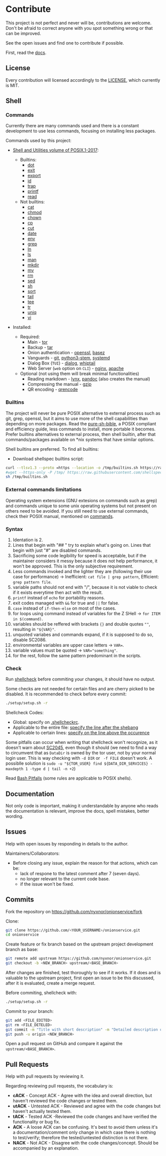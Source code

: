 # Contribute

This project is not perfect and never will be, contributions are welcome. Don't be afraid to correct anyone with you spot something wrong or that can be improved.

See the open issues and find one to contribute if possible.

First, read the [docs](https://github.com/nyxnor/onionservice/tree/main/docs).

## License

Every contribution will licensed accordingly to the [LICENSE](LICENSE), which currently is MIT.

## Shell

### Commands

Currently there are many commands used and there is a constant development to use less commands, focusing on installing less packages.

Commands used by this project:

* [Shell and Utilities volume of POSIX.1-2017](https://pubs.opengroup.org/onlinepubs/9699919799/utilities/contents.html):
  * Builtins:
    * [dot](https://pubs.opengroup.org/onlinepubs/9699919799/utilities/V3_chap02.html#tag_18_18)
    * [exit](https://pubs.opengroup.org/onlinepubs/9699919799/utilities/V3_chap02.html#tag_18_21)
    * [export](https://pubs.opengroup.org/onlinepubs/9699919799/utilities/V3_chap02.html#tag_18_22)
    * [id](https://pubs.opengroup.org/onlinepubs/9699919799/utilities/id.html#tag_20_59)
    * [trap](https://pubs.opengroup.org/onlinepubs/9699919799/utilities/V3_chap02.html#tag_18_28)
    * [printf](https://pubs.opengroup.org/onlinepubs/9699919799/utilities/printf.html#tag_20_94)
    * [read](https://pubs.opengroup.org/onlinepubs/9699919799/utilities/read.html#tag_20_109)
  * Not builtins:
    * [cat](https://pubs.opengroup.org/onlinepubs/9699919799/utilities/cat.html#tag_20_13)
    * [chmod](https://pubs.opengroup.org/onlinepubs/9699919799/utilities/chmod.html#tag_20_17)
    * [chown](https://pubs.opengroup.org/onlinepubs/9699919799/utilities/chown.html#tag_20_18)
    * [cp](https://pubs.opengroup.org/onlinepubs/9699919799/utilities/cp.html#tag_20_24)
    * [cut](https://pubs.opengroup.org/onlinepubs/9699919799/utilities/cut.html#tag_20_28)
    * [date](https://pubs.opengroup.org/onlinepubs/9699919799/utilities/date.html#tag_20_30)
    * [env](https://pubs.opengroup.org/onlinepubs/9699919799/utilities/env.html#tag_20_39)
    * [grep](https://pubs.opengroup.org/onlinepubs/9699919799/utilities/grep.html#tag_20_55)
    * [ln](https://pubs.opengroup.org/onlinepubs/9699919799/utilities/ln.html#tag_20_67)
    * [ls](https://pubs.opengroup.org/onlinepubs/9699919799/utilities/ls.html#tag_20_73)
    * [man](https://pubs.opengroup.org/onlinepubs/9699919799/utilities/man.html#tag_20_77)
    * [mkdir](https://pubs.opengroup.org/onlinepubs/9699919799/utilities/mkdir.html#tag_20_79)
    * [mv](https://pubs.opengroup.org/onlinepubs/9699919799/utilities/mv.html#tag_20_82)
    * [rm](https://pubs.opengroup.org/onlinepubs/9699919799/utilities/rm.html#tag_20_111)
    * [sed](https://pubs.opengroup.org/onlinepubs/9699919799/utilities/sed.html#tag_20_116)
    * [sh](https://pubs.opengroup.org/onlinepubs/9699919799/utilities/sh.html#tag_20_117)
    * [sort](https://pubs.opengroup.org/onlinepubs/9699919799/utilities/sort.html#tag_20_119)
    * [tail](https://pubs.opengroup.org/onlinepubs/9699919799/utilities/tail.html#tag_20_125)
    * [tee](https://pubs.opengroup.org/onlinepubs/9699919799/utilities/tee.html#tag_20_127)
    * [tr](https://pubs.opengroup.org/onlinepubs/9699919799/utilities/tr.html#tag_20_132)
    * [uniq](https://pubs.opengroup.org/onlinepubs/9699919799/utilities/uniq.html#tag_20_144)
    * [vi](https://pubs.opengroup.org/onlinepubs/9699919799/utilities/vi.html#tag_20_152)

* Installed:
  * Required:
    * Main - [tor](https://github.com/torproject/tor/blob/main/doc/man/tor.1.txt)
    * Backup - [tar](https://linux.die.net/man/1/tar)
    * Onion authentication - [openssl](https://www.openssl.org/docs/manmaster/man1/genpkey.html), [basez](http://www.quarkline.net/basez/)
    * Vanguards - [git](https://git-scm.com/docs/user-manual), [python3-stem](https://stem.torproject.org/download.html), [systemd](https://www.freedesktop.org/software/systemd/man/)
    * Dialog Box (`TUI`) - [dialog](https://www.freebsd.org/cgi/man.cgi?dialog), [whiptail](https://manpages.debian.org/testing/whiptail/whiptail.1.en.html)
    * Web Server (`web` option on `CLI`) - [nginx](https://docs.nginx.com/nginx/admin-guide/), [apache](https://httpd.apache.org/docs/current/)
  * Optional (not using them will break minimal functionalities)
    * Reading markdown - [lynx](https://linux.die.net/man/1/lynx), [pandoc](https://pandoc.org/MANUAL.html) (also creates the manual)
    * Compressing the manual - [gzip](https://www.gnu.org/software/gzip/manual/gzip.html)
    * QR encoding - [qrencode](https://github.com/fukuchi/libqrencode/)

### Builtins

The project will never be pure POSIX alternative to external process such as git, grep, openssl, but it aims to use more of the shell capabilities than depending on more packages. Read the [pure-sh-bible](https://github.com/dylanaraps/pure-sh-bible), a POSIX compliant and efficiency guide, less commands to install, more portable it becomes. Prefer builtins alternatives to external process, then shell builtin, after that commands/packages available on *nix systems that have similar options.

Shell builtins are preferred. To find all builtins:
* Download shellspec builtins script:
```sh
curl --tlsv1.3 --proto =https --location -o /tmp/builtins.sh https://raw.githubusercontent.com/shellspec/shellspec/master/contrib/builtins.sh
#wget --https-only -P /tmp/ https://raw.githubusercontent.com/shellspec/shellspec/master/contrib/builtins.sh
sh /tmp/builtins.sh
```

### External commands limitations

Operating system extensions (GNU extesions on commands such as grep) and commands unique to some unix operating systems but not present on others need to be avoided. If you still need to use external commands, check their POSIX manual, mentioned on [commands](#commands).

### Syntax

1. Identation is 2.
1. Lines that begin with "## " try to explain what's going on. Lines that begin with just "#" are disabled commands.
1. Sacrificing some code legibility for speed is acceptable, but if the maintainer considers it messy because it does not help performance, it won't be approved. This is the only subjective requirement.
1. Less commands invoked and the lighter they are (following their use case for performance) -> Inefficient: `cat file | grep pattern`, Efficient: `grep pattern file`.
1. variable paths should not end with "/", because it is not viable to check if it exists everytime then act with the result.
1. `printf` instead of `echo` for portability reasons.
1. exit codes managed with `&&` for true and `||` for false.
1. `case` instead of `if-then-else` on most of the cases.
1. for loops using command instead of variables for the Z SHell -> `for ITEM in $(command)`.
1. variables should be reffered with brackets `{}` and double quotes `""`, resulting in `"${VAR}"`.
1. unquoted variabes and commands expand, if it is supposed to do so, disable SC2086.
1. environmental variables are upper case letters -> `VAR=`.
1. variable values must be quoted -> `VAR="something"`.
1. for the rest, follow the same pattern predominant in the scripts.

### Check

Run [shellcheck](https://github.com/koalaman/shellcheck) before commiting your changes, it should have no output.

Some checks are not needed for certain files and are cherry picked to be disabled. It is recommended to check before every commit:

```sh
./setup/setup.sh -r
```

Shellcheck Codes:
* Global: specify on [.shellcheckrc](https://github.com/koalaman/shellcheck/wiki/Ignore#ignoring-one-or-more-type-of-error-forever).
* Applicable to the entire file: [specify the line after the shebang](https://github.com/koalaman/shellcheck/wiki/Ignore#ignoring-one-specific-instance-in-a-file)
* Applicable to certain lines: [specify on the line above the occurence](https://github.com/koalaman/shellcheck/wiki/Ignore#ignoring-all-instances-in-a-file-044)

Some pitfalls can occur when writing that shellcheck won't recognize, as it doesn't warn about [SC2045](https://github.com/koalaman/shellcheck/wiki/SC2045), even though it should (we need to find a way to circumvent that as `DataDir` is owned by the tor user, not by your normal login user. This is way checking with `-d DIR` or ` -f FILE` doesn't work. A possiblle solution is `sudo -u "${TOR_USER} find ${DATA_DIR_SERVICES} -maxdepth 1 -type d | tail -n +2`)

Read [Bash Pitfalls](http://mywiki.wooledge.org/BashPitfalls) (some rules are applicable to POSIX shells).

## Documentation

Not only code is important, making it understandable by anyone who reads the documentation is relevant, improve the docs, spell mistakes, better wording.

## Issues

Help with open issues by responding in details to the author.

Maintainers/Collaborators:
* Before closing any issue, explain the reason for that actions, which can be:
  * lack of respone to the latest comment after 7 (seven days).
  * no longer relevant to the current code base.
  * if the issue won't be fixed.

## Commits

Fork the repository on https://github.com/nyxnor/onionservice/fork

Clone:
```sh
git clone https://github.com/<YOUR_USERNAME>/onionservice.git
cd onionservice
```

Create feature or fix branch based on the upstream project development branch as base:
```sh
git remote add upstream https://github.com/nyxnor/onionservice.git
git checkout -b <NEW_BRANCH> upstream/<BASE_BRANCH>
```

After changes are finished, test thoroughly to see if it works.
If it does and is valuable to the upstream project, first open an issue to be this discussed, after it is evaluated, create a merge request.

Before commiting, shellcheck with:
```sh
./setup/setup.sh -r
```

Commit to your branch:
```sh
git add <FILE_EDITED>
git rm <FILE_DETELED>
git commit -m "Title with short description" -m "Detailed description of the changes"
git push -u origin <NEW_BRANCH>
```

Open a pull request on GitHub and compare it against the `upstream/<BASE_BRANCH>`.

## Pull Requests

Help with pull requests by reviewing it.

Regarding reviewing pull requests, the vocabulary is:
* **cACK** - Concept ACK - Agree with the idea and overall direction, but haven't reviewed the code changes or tested them.
* **utACK** - Untested ACK - Reviewed and agree with the code changes but haven't actually tested them.
* **tACK** - Tested ACK -Reviewed the code changes and have verified the functionality or bug fix.
* **ACK** - A loose ACK can be confusing. It's best to avoid them unless it's a documentation/comment only change in which case there is nothing to test/verify; therefore the tested/untested distinction is not there.
* **NACK** - Not ACK - Disagree with the code changes/concept. Should be accompanied by an explanation.
